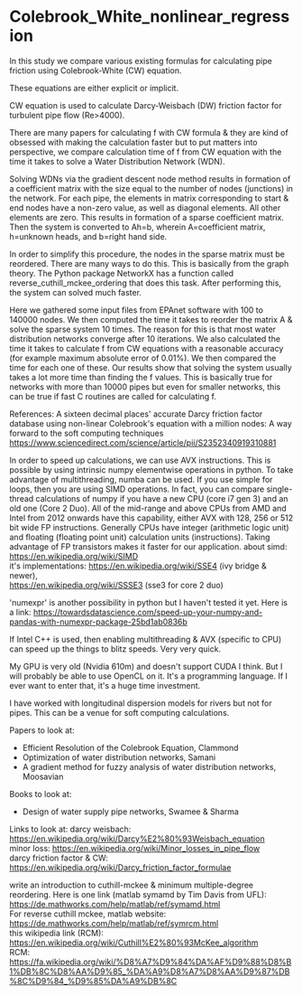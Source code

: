 # Colebrook_White_nonlinear_regression
In this study we compare various existing formulas for calculating pipe friction using Colebrook-White (CW) equation. 

These equations are either explicit or implicit. 

CW equation is used to calculate Darcy-Weisbach (DW) friction factor for turbulent pipe flow (Re>4000). 

There are many papers for calculating f with CW formula & they are kind of obsessed with making the calculation faster but to put matters into perspective, we compare calculation time of f from CW equation with the time it takes to solve a Water Distribution Network (WDN). 

Solving WDNs via the gradient descent node method results in formation of a coefficient matrix with the size equal to the number of nodes (junctions) in the network. For each pipe, the elements in matrix corresponding to start & end nodes have a non-zero value, as well as diagonal elements. All other elements are zero. This results in formation of a sparse coefficient matrix. Then the system is converted to Ah=b, wherein A=coefficient matrix, h=unknown heads, and b=right hand side. 

In order to simplify this procedure, the nodes in the sparse matrix must be reordered. There are many ways to do this. This is basically from the graph theory. The Python package NetworkX has a function called reverse_cuthill_mckee_ordering that does this task. After performing this, the system can solved much faster. 

Here we gathered some input files from EPAnet software with 100 to 140000 nodes. We then computed the time it takes to reorder the matrix A & solve the sparse system 10 times. The reason for this is that most water distribution networks converge after 10 iterations. We also calculated the time it takes to calculate f from CW equations with a reasonable accuracy (for example maximum absolute error of 0.01%). We then compared the time for each one of these. Our results show that solving the system usually takes a lot more time than finding the f values. This is basically true for networks with more than 10000 pipes but even for smaller networks, this can be true if fast C routines are called for calculating f. 

References:
A sixteen decimal places' accurate Darcy friction factor database using non-linear Colebrook's equation with a million nodes: A way forward to the soft computing techniques
https://www.sciencedirect.com/science/article/pii/S2352340919310881

In order to speed up calculations, we can use AVX instructions. This is possible by using intrinsic numpy elementwise operations in python. To take advantage of multithreading, numba can be used. If you use simple for loops, then you are using SIMD operations. In fact, you can compare single-thread calculations of numpy if you have a new CPU (core i7 gen 3) and an old one (Core 2 Duo). All of the mid-range and above CPUs from AMD and Intel from 2012 onwards have this capability, either AVX with 128, 256 or 512 bit wide FP instructions. Generally CPUs have integer (arithmetic logic unit) and floating (floating point unit) calculation units (instructions). Taking advantage of FP transistors makes it faster for our application. 
about simd: https://en.wikipedia.org/wiki/SIMD <br/>
it's implementations: https://en.wikipedia.org/wiki/SSE4 (ivy bridge & newer),<br/>
https://en.wikipedia.org/wiki/SSSE3 (sse3 for core 2 duo)

'numexpr' is another possibility in python but I haven't tested it yet. 
Here is a link: https://towardsdatascience.com/speed-up-your-numpy-and-pandas-with-numexpr-package-25bd1ab0836b <br/>

If Intel C++ is used, then enabling multithreading & AVX (specific to CPU) can speed up the things to blitz speeds. Very very quick. 

My GPU is very old (Nvidia 610m) and doesn't support CUDA I think. But I will probably be able to use OpenCL on it. It's a programming language. If I ever want to enter that, it's a huge time investment. 

I have worked with longitudinal dispersion models for rivers but not for pipes. This can be a venue for soft computing calculations. 

Papers to look at:
- Efficient Resolution of the Colebrook Equation, Clammond
- Optimization of water distribution networks, Samani
- A gradient method for fuzzy analysis of water distribution networks, Moosavian


Books to look at:
- Design of water supply pipe networks, Swamee & Sharma

Links to look at: 
darcy weisbach: https://en.wikipedia.org/wiki/Darcy%E2%80%93Weisbach_equation <br/>
minor loss: https://en.wikipedia.org/wiki/Minor_losses_in_pipe_flow <br/>
darcy friction factor & CW: https://en.wikipedia.org/wiki/Darcy_friction_factor_formulae <br/>


write an introduction to cuthill-mckee & minimum multiple-degree reordering. 
Here is one link (matlab symamd by Tim Davis from UFL): https://de.mathworks.com/help/matlab/ref/symamd.html <br/>
For reverse cuthill mckee, matlab website: https://de.mathworks.com/help/matlab/ref/symrcm.html  <br/>
this wikipedia link (RCM): https://en.wikipedia.org/wiki/Cuthill%E2%80%93McKee_algorithm  <br/>
RCM: https://fa.wikipedia.org/wiki/%D8%A7%D9%84%DA%AF%D9%88%D8%B1%DB%8C%D8%AA%D9%85_%DA%A9%D8%A7%D8%AA%D9%87%DB%8C%D9%84_%D9%85%DA%A9%DB%8C <br/>
